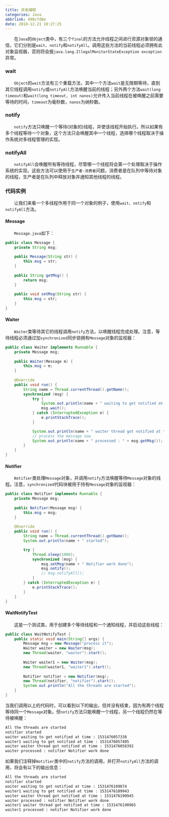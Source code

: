 ```yaml
---
title: 并发编程
categories: Java
abbrlink: 498cfd8e
date: 2018-12-21 10:27:25
---
```


&emsp;&emsp;在`Java`的`Object`类中，有三个`final`的方法允许线程之间进行资源对象锁的通信，它们分别是`wait`、`notify`和`notifyAll`。调用这些方法的当前线程必须拥有此对象监视器，否则将会报`java.lang.IllegalMonitorStateException exception`异常。

### wait

&emsp;&emsp;`Object`的`wait`方法有三个重载方法，其中一个方法`wait`是无限期等待，直到其它线程调用`notify`或`notifyAll`方法唤醒当前的线程；另外两个方法`wait(long timeout)`和`wait(long timeout, int nanos)`允许传入当前线程在被唤醒之前需要等待的时间，`timeout`为毫秒数，`nanos`为纳秒数。

### notify

&emsp;&emsp;`notify`方法只唤醒一个等待(对象的)线程，并使该线程开始执行。所以如果有多个线程等待一个对象，这个方法只会唤醒其中一个线程，选择哪个线程取决于操作系统对多线程管理的实现。

### notifyAll

&emsp;&emsp;`notifyAll`会唤醒所有等待线程，尽管哪一个线程将会第一个处理取决于操作系统的实现。这些方法可以使用于`生产者-消费者`问题，消费者是在队列中等待对象的线程，生产者是在队列中释放对象并通知其他线程的线程。

### 代码实例

&emsp;&emsp;让我们来看一个多线程作用于同一个对象的例子，使用`wait`、`notify`和`notifyAll`方法。

#### Message

&emsp;&emsp;`Message.java`如下：

``` java
public class Message {
    private String msg;
​
    public Message(String str) {
        this.msg = str;
    }
​
    public String getMsg() {
        return msg;
    }
​
    public void setMsg(String str) {
        this.msg = str;
    }
}
```

#### Waiter

&emsp;&emsp;`Waiter`类等待其它的线程调用`notify`方法，以唤醒线程完成处理。注意，等待线程必须通过加`synchronized`同步锁拥有`Message`对象的监视器：

``` java
public class Waiter implements Runnable {
    private Message msg;
​
    public Waiter(Message m) {
        this.msg = m;
    }
​
    @Override
    public void run() {
        String name = Thread.currentThread().getName();
        synchronized (msg) {
            try {
                System.out.println(name + " waiting to get notified at time : " + System.currentTimeMillis());
                msg.wait();
            } catch (InterruptedException e) {
                e.printStackTrace();
            }

            System.out.println(name + " waiter thread got notified at time : " + System.currentTimeMillis());
            // process the message now
            System.out.println(name + " processed : " + msg.getMsg());
        }
    }
}
```

#### Notifier

&emsp;&emsp;`Notifier`类处理`Message`对象，并调用`notify`方法唤醒等待`Message`对象的线程。注意，`synchronized`代码块被用于持有`Message`对象的监视器：

``` java
public class Notifier implements Runnable {
    private Message msg;
​
    public Notifier(Message msg) {
        this.msg = msg;
    }
​
    @Override
    public void run() {
        String name = Thread.currentThread().getName();
        System.out.println(name + " started");

        try {
            Thread.sleep(1000);
            synchronized (msg) {
                msg.setMsg(name + " Notifier work done");
                msg.notify();
                // msg.notifyAll();
            }
        } catch (InterruptedException e) {
            e.printStackTrace();
        }
    }
}
```

#### WaitNotifyTest

&emsp;&emsp;这是一个测试类，用于创建多个等待线程和一个通知线程，并启动这些线程：

``` java
public class WaitNotifyTest {
    public static void main(String[] args) {
        Message msg = new Message("process it");
        Waiter waiter = new Waiter(msg);
        new Thread(waiter, "waiter").start();
​
        Waiter waiter1 = new Waiter(msg);
        new Thread(waiter1, "waiter1").start();
​
        Notifier notifier = new Notifier(msg);
        new Thread(notifier, "notifier").start();
        System.out.println("All the threads are started");
    }
}
```

当我们调用以上的代码时，可以看到以下的输出，但并没有结束，因为有两个线程等待同一个`Message`对象。但`notify`方法只能唤醒一个线程，另一个线程仍然在等待被唤醒：

``` bash
All the threads are started
notifier started
waiter waiting to get notified at time : 1531476057338
waiter1 waiting to get notified at time : 1531476057405
waiter waiter thread got notified at time : 1531476058392
waiter processed : notifier Notifier work done
```

如果我们注释掉`Notifier`类中的`notify`方法的调用，并打开`notifyAll`方法的调用，将会有以下的输出信息：

``` bash
All the threads are started
notifier started
waiter waiting to get notified at time : 1531476189874
waiter1 waiting to get notified at time : 1531476189943
waiter waiter thread got notified at time : 1531476190945
waiter processed : notifier Notifier work done
waiter1 waiter thread got notified at time : 1531476190965
waiter1 processed : notifier Notifier work done
```